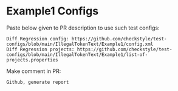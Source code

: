# Example1 Configs
Paste below given to PR description to use such test configs:
```
Diff Regression config: https://github.com/checkstyle/test-configs/blob/main/IllegalTokenText/Example1/config.xml
Diff Regression projects: https://github.com/checkstyle/test-configs/blob/main/IllegalTokenText/Example1/list-of-projects.properties
```
Make comment in PR:
```
Github, generate report
```
